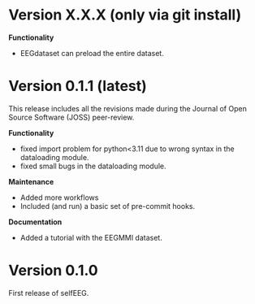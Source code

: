 # Version X.X.X (only via git install)

**Functionality**

* EEGdataset can preload the entire dataset.

# Version 0.1.1 (latest)

This release includes all the revisions made during the Journal of Open Source 
Software (JOSS) peer-review.

**Functionality**

* fixed import problem for python<3.11 due to wrong syntax in the dataloading module.
* fixed small bugs in the dataloading module.

**Maintenance**

* Added more workflows
* Included (and run) a basic set of pre-commit hooks.

**Documentation**

* Added a tutorial with the EEGMMI dataset.


# Version 0.1.0

First release of selfEEG.

